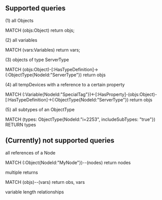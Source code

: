 ## Supported queries

(1) all Objects

MATCH (objs:Object) return objs;

(2) all variables

MATCH (vars:Variables) return vars;

(3) objects of type ServerType

MATCH (objs:Object)-[:HasTypeDefinition]->(:ObjectType{NodeId:"ServerType"}) return objs

(4) all tempDevices with a reference to a certain property

MATCH (:Variable{NodeId:"SpecialTag"})<-[:HasProperty]-(objs:Object)-[:HasTypeDefinition]->(:ObjectType{NodeId:"ServerType"}) return objs

(5) all subtypes of an ObjectType

MATCH (types: ObjectType{NodeId:"i=2253", includeSubTypes: "true"}) RETURN types

## (Currently) not supported queries

all references of a Node

MATCH (:Object{NodeId:"MyNode"})--(nodes) return nodes

multiple returns

MATCH (objs)--(vars) return obs, vars

variable length relationships
